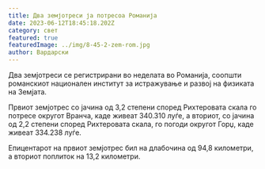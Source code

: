 ```yaml
---
title: Два земјотреси ја потресоа Романија
date: 2023-06-12T18:45:18.202Z
category: свет
featured: true
featuredImage: ../img/8-45-2-zem-rom.jpg
author: Вардарски
---
```

Два земјотреси се регистрирани во неделата во Романија, соопшти романскиот национален институт за истражување и развој на физиката на Земјата.

Првиот земјотрес со јачина од 3,2 степени според Рихтеровата скала го потресе округот Вранча, каде живеат 340.310 луѓе, а вториот, со јачина од 2,2 степени според Рихтеровата скала, го погоди округот Горџ, каде живеат 334.238 луѓе.

Епицентарот на првиот земјотрес бил на длабочина од 94,8 километри, а вториот поплиток на 13,2 километри.